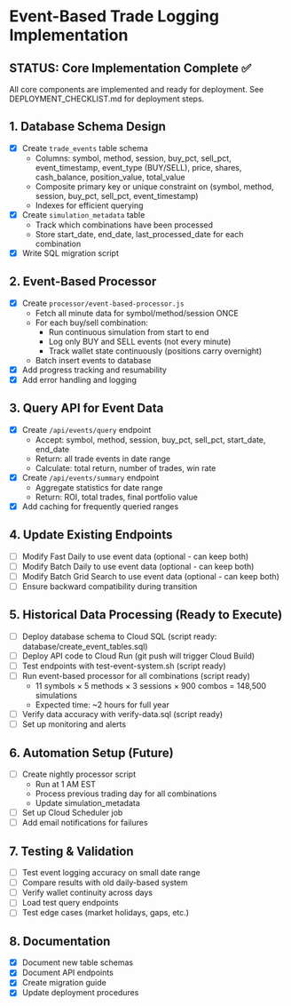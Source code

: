# Event-Based Trade Logging Implementation

## STATUS: Core Implementation Complete ✅
All core components are implemented and ready for deployment.
See DEPLOYMENT_CHECKLIST.md for deployment steps.

## 1. Database Schema Design
- [x] Create `trade_events` table schema
  - Columns: symbol, method, session, buy_pct, sell_pct, event_timestamp, event_type (BUY/SELL), price, shares, cash_balance, position_value, total_value
  - Composite primary key or unique constraint on (symbol, method, session, buy_pct, sell_pct, event_timestamp)
  - Indexes for efficient querying
- [x] Create `simulation_metadata` table
  - Track which combinations have been processed
  - Store start_date, end_date, last_processed_date for each combination
- [x] Write SQL migration script

## 2. Event-Based Processor
- [x] Create `processor/event-based-processor.js`
  - Fetch all minute data for symbol/method/session ONCE
  - For each buy/sell combination:
    - Run continuous simulation from start to end
    - Log only BUY and SELL events (not every minute)
    - Track wallet state continuously (positions carry overnight)
  - Batch insert events to database
- [x] Add progress tracking and resumability
- [x] Add error handling and logging

## 3. Query API for Event Data
- [x] Create `/api/events/query` endpoint
  - Accept: symbol, method, session, buy_pct, sell_pct, start_date, end_date
  - Return: all trade events in date range
  - Calculate: total return, number of trades, win rate
- [x] Create `/api/events/summary` endpoint
  - Aggregate statistics for date range
  - Return: ROI, total trades, final portfolio value
- [x] Add caching for frequently queried ranges

## 4. Update Existing Endpoints
- [ ] Modify Fast Daily to use event data (optional - can keep both)
- [ ] Modify Batch Daily to use event data (optional - can keep both)
- [ ] Modify Batch Grid Search to use event data (optional - can keep both)
- [ ] Ensure backward compatibility during transition

## 5. Historical Data Processing (Ready to Execute)
- [ ] Deploy database schema to Cloud SQL (script ready: database/create_event_tables.sql)
- [ ] Deploy API code to Cloud Run (git push will trigger Cloud Build)
- [ ] Test endpoints with test-event-system.sh (script ready)
- [ ] Run event-based processor for all combinations (script ready)
  - 11 symbols × 5 methods × 3 sessions × 900 combos = 148,500 simulations
  - Expected time: ~2 hours for full year
- [ ] Verify data accuracy with verify-data.sql (script ready)
- [ ] Set up monitoring and alerts

## 6. Automation Setup (Future)
- [ ] Create nightly processor script
  - Run at 1 AM EST
  - Process previous trading day for all combinations
  - Update simulation_metadata
- [ ] Set up Cloud Scheduler job
- [ ] Add email notifications for failures

## 7. Testing & Validation
- [ ] Test event logging accuracy on small date range
- [ ] Compare results with old daily-based system
- [ ] Verify wallet continuity across days
- [ ] Load test query endpoints
- [ ] Test edge cases (market holidays, gaps, etc.)

## 8. Documentation
- [x] Document new table schemas
- [x] Document API endpoints
- [x] Create migration guide
- [x] Update deployment procedures